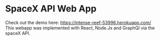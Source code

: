 # SpaceX API Web App
Check out the demo here: https://intense-reef-53996.herokuapp.com/</br>
This webapp was implemented with React, Node.Js and GraphQl via the spaceX API. 
